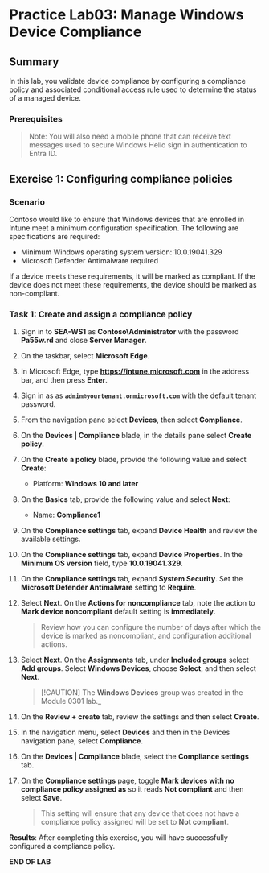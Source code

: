 # Practice Lab03: Manage Windows Device Compliance

## Summary

In this lab, you validate device compliance by configuring a compliance policy and associated conditional access rule used to determine the status of a managed device. 

### Prerequisites

  > Note: You will also need a mobile phone that can receive text messages used to secure Windows Hello sign in authentication to Entra ID.

## Exercise 1: Configuring compliance policies 

### Scenario

Contoso would like to ensure that Windows devices that are enrolled in Intune meet a minimum configuration specification. The following are specifications are required:

- Minimum Windows operating system version: 10.0.19041.329
- Microsoft Defender Antimalware required

If a device meets these requirements, it will be marked as compliant. If the device does not meet these requirements, the device should be marked as non-compliant.

### Task 1: Create and assign a compliance policy

1. Sign in to **SEA-WS1** as **Contoso\\Administrator** with the password **Pa55w.rd** and close **Server Manager**.

2. On the taskbar, select **Microsoft Edge**.

3. In Microsoft Edge, type **https://intune.microsoft.com** in the  address bar, and then press **Enter**. 

4. Sign in as as **`admin@yourtenant.onmicrosoft.com`** with the default tenant password.

5. From the navigation pane select **Devices**, then select **Compliance**.

6. On the **Devices | Compliance** blade, in the details pane select **Create policy**.

7. On the **Create a policy** blade, provide the following value and select **Create**:

    - Platform: **Windows 10 and later**

8. On the **Basics** tab, provide the following value and select **Next**:

    - Name: **Compliance1**

9. On the **Compliance settings** tab, expand **Device Health** and review the available settings.

10. On the **Compliance settings** tab, expand **Device Properties**. In the **Minimum OS version**
    field, type **10.0.19041.329**.

11. On the **Compliance settings** tab, expand **System Security**. Set the **Microsoft Defender Antimalware** setting to **Require**. 

12. Select **Next**. On the **Actions for noncompliance** tab, note the action to **Mark device noncompliant** default setting is **immediately**. 

    > Review how you can configure the number of days after which the device is marked as noncompliant, and configuration additional actions. 

13. Select **Next**. On the **Assignments** tab, under **Included groups** select **Add groups**. Select **Windows Devices**, choose **Select**, and then select **Next**. 

    > [!CAUTION] The **Windows Devices** group was created in the Module 0301 lab._

14. On the **Review + create** tab, review the settings and then select **Create**.

15. In the navigation menu, select **Devices** and then in the Devices navigation pane, select **Compliance**.

16. On the **Devices | Compliance** blade, select the **Compliance settings** tab.

17. On the **Compliance settings** page, toggle **Mark devices with no compliance policy assigned as** so it reads **Not compliant** and then select **Save**. 

    > This setting will ensure that any device that does not have a compliance policy assigned will be set to **Not compliant**.

**Results**: After completing this exercise, you will have successfully configured a compliance policy.


**END OF LAB**
